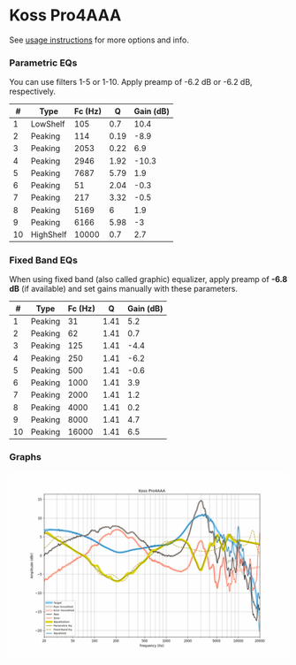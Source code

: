 # Koss Pro4AAA
See [usage instructions](https://github.com/jaakkopasanen/AutoEq#usage) for more options and info.

### Parametric EQs
You can use filters 1-5 or 1-10. Apply preamp of -6.2 dB or -6.2 dB, respectively.

|   # | Type      |   Fc (Hz) |    Q |   Gain (dB) |
|-----|-----------|-----------|------|-------------|
|   1 | LowShelf  |       105 | 0.7  |        10.4 |
|   2 | Peaking   |       114 | 0.19 |        -8.9 |
|   3 | Peaking   |      2053 | 0.22 |         6.9 |
|   4 | Peaking   |      2946 | 1.92 |       -10.3 |
|   5 | Peaking   |      7687 | 5.79 |         1.9 |
|   6 | Peaking   |        51 | 2.04 |        -0.3 |
|   7 | Peaking   |       217 | 3.32 |        -0.5 |
|   8 | Peaking   |      5169 | 6    |         1.9 |
|   9 | Peaking   |      6166 | 5.98 |        -3   |
|  10 | HighShelf |     10000 | 0.7  |         2.7 |

### Fixed Band EQs
When using fixed band (also called graphic) equalizer, apply preamp of **-6.8 dB** (if available) and set gains manually with these parameters.

|   # | Type    |   Fc (Hz) |    Q |   Gain (dB) |
|-----|---------|-----------|------|-------------|
|   1 | Peaking |        31 | 1.41 |         5.2 |
|   2 | Peaking |        62 | 1.41 |         0.7 |
|   3 | Peaking |       125 | 1.41 |        -4.4 |
|   4 | Peaking |       250 | 1.41 |        -6.2 |
|   5 | Peaking |       500 | 1.41 |        -0.6 |
|   6 | Peaking |      1000 | 1.41 |         3.9 |
|   7 | Peaking |      2000 | 1.41 |         1.2 |
|   8 | Peaking |      4000 | 1.41 |         0.2 |
|   9 | Peaking |      8000 | 1.41 |         4.7 |
|  10 | Peaking |     16000 | 1.41 |         6.5 |

### Graphs
![](./Koss%20Pro4AAA.png)
